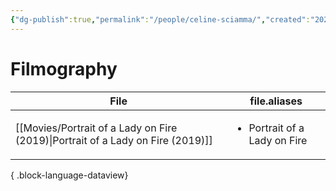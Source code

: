 ```yaml
---
{"dg-publish":true,"permalink":"/people/celine-sciamma/","created":"2024-06-17","updated":"2025-03-13"}
---
```



# Filmography

| File                                                                               | file.aliases                                 |
| ---------------------------------------------------------------------------------- | -------------------------------------------- |
| [[Movies/Portrait of a Lady on Fire (2019)\|Portrait of a Lady on Fire (2019)]] | <ul><li>Portrait of a Lady on Fire</li></ul> |

{ .block-language-dataview}

